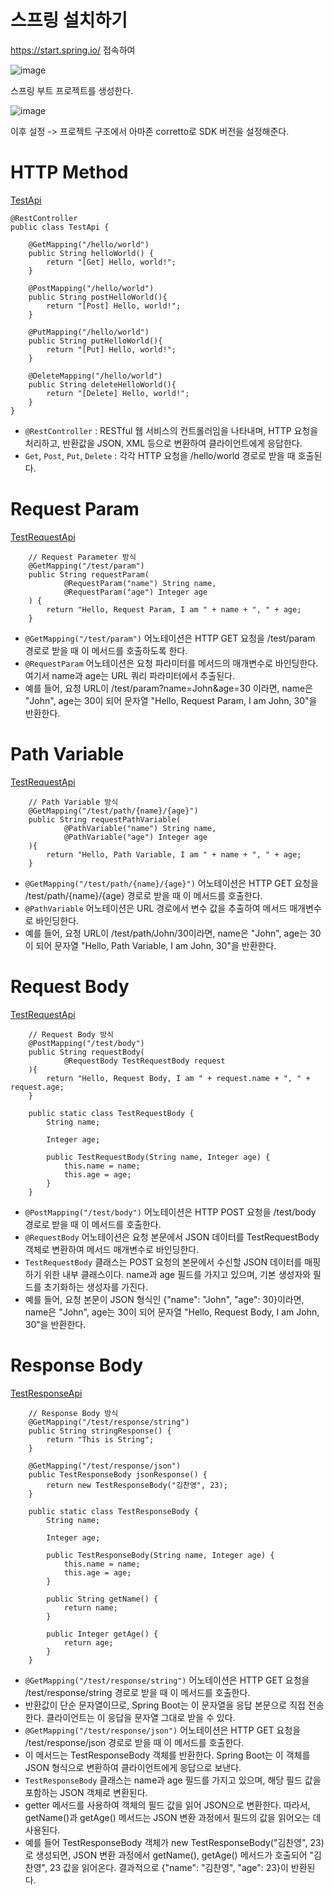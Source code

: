 # 스프링 설치하기
https://start.spring.io/ 접속하여

![image](https://github.com/user-attachments/assets/e553c478-5b01-4c50-9341-1eb8b871b754)

스프링 부트 프로젝트를 생성한다.

![image](https://github.com/user-attachments/assets/78fbb93d-1201-40c6-9591-3d8995d8ce97)

이후 설정 -> 프로젝트 구조에서 아마존 corretto로 SDK 버전을 설정해준다.

# HTTP Method
[TestApi](https://github.com/skcy1515/Study-Record/blob/main/Spring/%EC%A5%AC%EC%A5%AC%EC%99%80%20%ED%95%A8%EA%BB%98%20%ED%95%98%EB%A3%A8%EB%A7%8C%EC%97%90%20%EC%8B%9C%EC%9E%91%ED%95%98%EB%8A%94%20%EB%B0%B1%EC%97%94%EB%93%9C/review/src/main/java/com/example/review/api/TestApi.java)
```
@RestController
public class TestApi {

    @GetMapping("/hello/world")
    public String helloWorld() {
        return "[Get] Hello, world!";
    }

    @PostMapping("/hello/world")
    public String postHelloWorld(){
        return "[Post] Hello, world!";
    }

    @PutMapping("/hello/world")
    public String putHelloWorld(){
        return "[Put] Hello, world!";
    }

    @DeleteMapping("/hello/world")
    public String deleteHelloWorld(){
        return "[Delete] Hello, world!";
    }
}
```
- `@RestController` : RESTful 웹 서비스의 컨트롤러임을 나타내며, HTTP 요청을 처리하고, 반환값을 JSON, XML 등으로 변환하여 클라이언트에게 응답한다.
- `Get`, `Post`, `Put`, `Delete` : 각각 HTTP 요청을 /hello/world 경로로 받을 때 호출된다.

# Request Param
[TestRequestApi](https://github.com/skcy1515/Study-Record/blob/main/Spring/%EC%A5%AC%EC%A5%AC%EC%99%80%20%ED%95%A8%EA%BB%98%20%ED%95%98%EB%A3%A8%EB%A7%8C%EC%97%90%20%EC%8B%9C%EC%9E%91%ED%95%98%EB%8A%94%20%EB%B0%B1%EC%97%94%EB%93%9C/review/src/main/java/com/example/review/api/TestRequestApi.java)
```
    // Request Parameter 방식
    @GetMapping("/test/param")
    public String requestParam(
            @RequestParam("name") String name,
            @RequestParam("age") Integer age
    ) {
        return "Hello, Request Param, I am " + name + ", " + age;
    }
```
- `@GetMapping("/test/param")` 어노테이션은 HTTP GET 요청을 /test/param 경로로 받을 때 이 메서드를 호출하도록 한다.
- `@RequestParam` 어노테이션은 요청 파라미터를 메서드의 매개변수로 바인딩한다. 여기서 name과 age는 URL 쿼리 파라미터에서 추출된다.
- 예를 들어, 요청 URL이 /test/param?name=John&age=30 이라면, name은 "John", age는 30이 되어 문자열 "Hello, Request Param, I am John, 30"을 반환한다.

# Path Variable
[TestRequestApi](https://github.com/skcy1515/Study-Record/blob/main/Spring/%EC%A5%AC%EC%A5%AC%EC%99%80%20%ED%95%A8%EA%BB%98%20%ED%95%98%EB%A3%A8%EB%A7%8C%EC%97%90%20%EC%8B%9C%EC%9E%91%ED%95%98%EB%8A%94%20%EB%B0%B1%EC%97%94%EB%93%9C/review/src/main/java/com/example/review/api/TestRequestApi.java)
```
    // Path Variable 방식
    @GetMapping("/test/path/{name}/{age}")
    public String requestPathVariable(
            @PathVariable("name") String name,
            @PathVariable("age") Integer age
    ){
        return "Hello, Path Variable, I am " + name + ", " + age;
    }
```
- `@GetMapping("/test/path/{name}/{age}")` 어노테이션은 HTTP GET 요청을 /test/path/{name}/{age} 경로로 받을 때 이 메서드를 호출한다.
- `@PathVariable` 어노테이션은 URL 경로에서 변수 값을 추출하여 메서드 매개변수로 바인딩한다.
- 예를 들어, 요청 URL이 /test/path/John/30이라면, name은 "John", age는 30이 되어 문자열 "Hello, Path Variable, I am John, 30"을 반환한다.

# Request Body
[TestRequestApi](https://github.com/skcy1515/Study-Record/blob/main/Spring/%EC%A5%AC%EC%A5%AC%EC%99%80%20%ED%95%A8%EA%BB%98%20%ED%95%98%EB%A3%A8%EB%A7%8C%EC%97%90%20%EC%8B%9C%EC%9E%91%ED%95%98%EB%8A%94%20%EB%B0%B1%EC%97%94%EB%93%9C/review/src/main/java/com/example/review/api/TestRequestApi.java)
```
    // Request Body 방식
    @PostMapping("/test/body")
    public String requestBody(
            @RequestBody TestRequestBody request
    ){
        return "Hello, Request Body, I am " + request.name + ", " + request.age;
    }

    public static class TestRequestBody {
        String name;

        Integer age;

        public TestRequestBody(String name, Integer age) {
            this.name = name;
            this.age = age;
        }
    }
```
- `@PostMapping("/test/body")` 어노테이션은 HTTP POST 요청을 /test/body 경로로 받을 때 이 메서드를 호출한다.
- `@RequestBody` 어노테이션은 요청 본문에서 JSON 데이터를 TestRequestBody 객체로 변환하여 메서드 매개변수로 바인딩한다.
- `TestRequestBody` 클래스는 POST 요청의 본문에서 수신할 JSON 데이터를 매핑하기 위한 내부 클래스이다. name과 age 필드를 가지고 있으며, 기본 생성자와 필드를 초기화하는 생성자를 가진다.
- 예를 들어, 요청 본문이 JSON 형식인 {"name": "John", "age": 30}이라면, name은 "John", age는 30이 되어 문자열 "Hello, Request Body, I am John, 30"을 반환한다.

# Response Body
[TestResponseApi](https://github.com/skcy1515/Study-Record/blob/main/Spring/%EC%A5%AC%EC%A5%AC%EC%99%80%20%ED%95%A8%EA%BB%98%20%ED%95%98%EB%A3%A8%EB%A7%8C%EC%97%90%20%EC%8B%9C%EC%9E%91%ED%95%98%EB%8A%94%20%EB%B0%B1%EC%97%94%EB%93%9C/review/src/main/java/com/example/review/api/TestResponseApi.java)
```
    // Response Body 방식
    @GetMapping("/test/response/string")
    public String stringResponse() {
        return "This is String";
    }

    @GetMapping("/test/response/json")
    public TestResponseBody jsonResponse() {
        return new TestResponseBody("김찬영", 23);
    }

    public static class TestResponseBody {
        String name;

        Integer age;

        public TestResponseBody(String name, Integer age) {
            this.name = name;
            this.age = age;
        }

        public String getName() {
            return name;
        }

        public Integer getAge() {
            return age;
        }
    }
```
- `@GetMapping("/test/response/string")` 어노테이션은 HTTP GET 요청을 /test/response/string 경로로 받을 때 이 메서드를 호출한다.
- 반환값이 단순 문자열이므로, Spring Boot는 이 문자열을 응답 본문으로 직접 전송한다. 클라이언트는 이 응답을 문자열 그대로 받을 수 있다.
- `@GetMapping("/test/response/json")` 어노테이션은 HTTP GET 요청을 /test/response/json 경로로 받을 때 이 메서드를 호출한다.
- 이 메서드는 TestResponseBody 객체를 반환한다. Spring Boot는 이 객체를 JSON 형식으로 변환하여 클라이언트에게 응답으로 보낸다.
- `TestResponseBody` 클래스는 name과 age 필드를 가지고 있으며, 해당 필드 값을 포함하는 JSON 객체로 변환된다.
- getter 메서드를 사용하여 객체의 필드 값을 읽어 JSON으로 변환한다. 따라서, getName()과 getAge() 메서드는 JSON 변환 과정에서 필드의 값을 읽어오는 데 사용된다.
- 예를 들어 TestResponseBody 객체가 new TestResponseBody("김찬영", 23)로 생성되면, JSON 변환 과정에서 getName(), getAge() 메서드가 호출되어 "김찬영", 23 값을 읽어온다. 결과적으로 {"name": "김찬영", "age": 23}이 반환된다.

